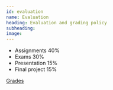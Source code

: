 ```yaml
---
id: evaluation
name: Evaluation
heading: Evaluation and grading policy
subheading: 
image: 
---
```


* Assignments 40%
* Exams 30%
* Presentation 15%
* Final project 15%

[Grades](https://docs.google.com/spreadsheets/d/16azx1X3KY45zCO1f1HbyggpMGIg6-uW-dTSPIWdH-qo/edit?usp=sharing)